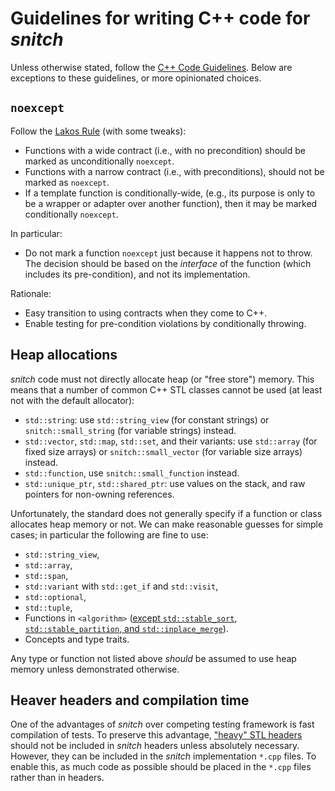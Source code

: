 # Guidelines for writing C++ code for *snitch*

Unless otherwise stated, follow the [C++ Code Guidelines](https://isocpp.github.io/CppCoreGuidelines/CppCoreGuidelines). Below are exceptions to these guidelines, or more opinionated choices.


## `noexcept`

Follow the [Lakos Rule](https://quuxplusone.github.io/blog/2018/04/25/the-lakos-rule/) (with some tweaks):
 - Functions with a wide contract (i.e., with no precondition) should be marked as unconditionally `noexcept`.
 - Functions with a narrow contract (i.e., with preconditions), should not be marked as `noexcept`.
 - If a template function is conditionally-wide, (e.g., its purpose is only to be a wrapper or adapter over another function), then it may be marked conditionally `noexcept`.

In particular:
 - Do not mark a function `noexcept` just because it happens not to throw. The decision should be based on the *interface* of the function (which includes its pre-condition), and not its implementation.

Rationale:
 - Easy transition to using contracts when they come to C++.
 - Enable testing for pre-condition violations by conditionally throwing.


## Heap allocations

*snitch* code must not directly allocate heap (or "free store") memory. This means that a number of common C++ STL classes cannot be used (at least not with the default allocator):
 - `std::string`: use `std::string_view` (for constant strings) or `snitch::small_string` (for variable strings) instead.
 - `std::vector`, `std::map`, `std::set`, and their variants: use `std::array` (for fixed size arrays) or `snitch::small_vector` (for variable size arrays) instead.
 - `std::function`, use `snitch::small_function` instead.
 - `std::unique_ptr`, `std::shared_ptr`: use values on the stack, and raw pointers for non-owning references.

Unfortunately, the standard does not generally specify if a function or class allocates heap memory or not. We can make reasonable guesses for simple cases; in particular the following are fine to use:
 - `std::string_view`,
 - `std::array`,
 - `std::span`,
 - `std::variant` with `std::get_if` and `std::visit`,
 - `std::optional`,
 - `std::tuple`,
 - Functions in `<algorithm>` ([except `std::stable_sort`, `std::stable_partition`, and `std::inplace_merge`](https://stackoverflow.com/a/46714875/1565581)).
 - Concepts and type traits.

Any type or function not listed above *should* be assumed to use heap memory unless demonstrated otherwise.


## Heaver headers and compilation time

One of the advantages of *snitch* over competing testing framework is fast compilation of tests. To preserve this advantage, ["heavy" STL headers](https://artificial-mind.net/projects/compile-health/) should not be included in *snitch* headers unless absolutely necessary. However, they can be included in the *snitch* implementation `*.cpp` files. To enable this, as much code as possible should be placed in the `*.cpp` files rather than in headers.
